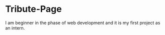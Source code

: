 # Tribute-Page
I am beginner in the phase of web development and it is my first project as an intern.
